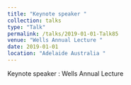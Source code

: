```yaml
---
title: "Keynote speaker "
collection: talks
type: "Talk"
permalink: /talks/2019-01-01-Talk85
venue: "Wells Annual Lecture "
date: 2019-01-01
location: "Adelaide Australia "
---
```


Keynote speaker : Wells Annual Lecture 
